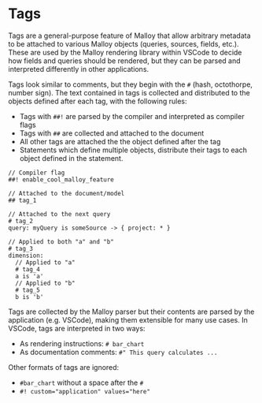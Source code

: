# Tags

Tags are a general-purpose feature of Malloy that allow arbitrary metadata to be attached to various Malloy objects (queries, sources, fields, etc.). These are used by the Malloy rendering library within VSCode to decide how fields and queries should be rendered, but they can be parsed and interpreted differently in other applications.

Tags look similar to comments, but they begin with the `#` (hash, octothorpe, number sign). The text contained in tags is collected and distributed to the objects defined after each tag, with the following rules:

* Tags with `##!` are parsed by the compiler and interpreted as compiler flags
* Tags with `##` are collected and attached to the document
* All other tags are attached the the object defined after the tag
* Statements which define multiple objects, distribute their tags to each object defined in the statement.

```malloy
// Compiler flag
##! enable_cool_malloy_feature

// Attached to the document/model
## tag_1

// Attached to the next query
# tag_2
query: myQuery is someSource -> { project: * }

// Applied to both "a" and "b"
# tag_3
dimension:
  // Applied to "a"
  # tag_4
  a is 'a'
  // Applied to "b"
  # tag_5
  b is 'b'
```

Tags are collected by the Malloy parser but their contents are parsed by the application (e.g. VSCode), making them extensible for many use cases. In VSCode, tags are interpreted in two ways:
* As rendering instructions: `# bar_chart`
* As documentation comments: `#" This query calculates ...`

Other formats of tags are ignored:
* `#bar_chart` without a space after the `#`
* `#! custom="application" values="here"`

